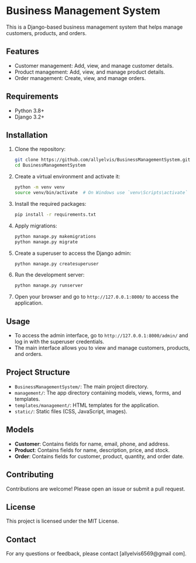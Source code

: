 # Business Management System

This is a Django-based business management system that helps manage customers, products, and orders.

## Features

- Customer management: Add, view, and manage customer details.
- Product management: Add, view, and manage product details.
- Order management: Create, view, and manage orders.

## Requirements

- Python 3.8+
- Django 3.2+

## Installation

1. Clone the repository:

    ```bash
    git clone https://github.com/allyelvis/BusinessManagementSystem.git
    cd BusinessManagementSystem
    ```

2. Create a virtual environment and activate it:

    ```bash
    python -m venv venv
    source venv/bin/activate  # On Windows use `venv\Scripts\activate`
    ```

3. Install the required packages:

    ```bash
    pip install -r requirements.txt
    ```

4. Apply migrations:

    ```bash
    python manage.py makemigrations
    python manage.py migrate
    ```

5. Create a superuser to access the Django admin:

    ```bash
    python manage.py createsuperuser
    ```

6. Run the development server:

    ```bash
    python manage.py runserver
    ```

7. Open your browser and go to `http://127.0.0.1:8000/` to access the application.

## Usage

- To access the admin interface, go to `http://127.0.0.1:8000/admin/` and log in with the superuser credentials.
- The main interface allows you to view and manage customers, products, and orders.

## Project Structure

- `BusinessManagementSystem/`: The main project directory.
- `management/`: The app directory containing models, views, forms, and templates.
- `templates/management/`: HTML templates for the application.
- `static/`: Static files (CSS, JavaScript, images).

## Models

- **Customer**: Contains fields for name, email, phone, and address.
- **Product**: Contains fields for name, description, price, and stock.
- **Order**: Contains fields for customer, product, quantity, and order date.

## Contributing

Contributions are welcome! Please open an issue or submit a pull request.

## License

This project is licensed under the MIT License.

## Contact

For any questions or feedback, please contact [allyelvis6569@gmail
com].